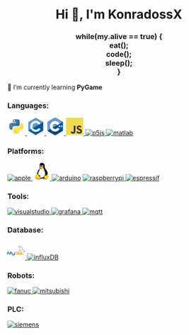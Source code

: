 <h1 align="center">Hi 👋, I'm KonradossX</h1>
<h3 align="center">while(my.alive == true) {<br> eat();<br> code();<br> sleep();<br>}</h3>

🌱 I’m currently learning **PyGame**

<h3 align="left">Languages:</h3>
<p align="left"> 
  <a href="https://www.python.org" target="_blank" rel="noreferrer"> <img src="https://raw.githubusercontent.com/devicons/devicon/master/icons/python/python-original.svg" alt="python" width="40" height="40"/> </a> 
  <a href="https://www.cprogramming.com/" target="_blank" rel="noreferrer"> <img src="https://raw.githubusercontent.com/devicons/devicon/master/icons/c/c-original.svg" alt="c" width="40" height="40"/> </a> 
  <a href="https://www.w3schools.com/cpp/" target="_blank" rel="noreferrer"> <img src="https://raw.githubusercontent.com/devicons/devicon/master/icons/cplusplus/cplusplus-original.svg" alt="cplusplus" width="40" height="40"/> </a> 
  <a href="https://developer.mozilla.org/en-US/docs/Web/JavaScript" target="_blank" rel="noreferrer"> <img src="https://raw.githubusercontent.com/devicons/devicon/master/icons/javascript/javascript-original.svg" alt="javascript" width="40" height="40"/> </a>
  <a href="https://p5js.org" target="_blank" rel="noreferrer"> <img src="https://upload.wikimedia.org/wikipedia/commons/d/d9/P5js_Logo.svg" alt="p5js" width="40" height="40"/> </a> 
  <a href="https://www.mathworks.com/" target="_blank" rel="noreferrer"> <img src="https://upload.wikimedia.org/wikipedia/commons/2/21/Matlab_Logo.png" alt="matlab" width="40" height="40"/> </a> 
</p>

<h3 align="left">Platforms:</h3>
<p align="left"> 
  <a href="https://www.apple.com" target="_blank" rel="noreferrer"> <img src="https://www.vectorlogo.zone/logos/apple/apple-icon.svg" alt="apple" width="40" height="40"/> </a>
  <a href="https://www.linux.org/" target="_blank" rel="noreferrer"> <img src="https://raw.githubusercontent.com/devicons/devicon/master/icons/linux/linux-original.svg" alt="linux" width="40" height="40"/> </a>
  <a href="https://www.arduino.cc/" target="_blank" rel="noreferrer"> <img src="https://cdn.worldvectorlogo.com/logos/arduino-1.svg" alt="arduino" width="40" height="40"/></a> 
  <a href="https://www.raspberrypi.com" target="_blank" rel="noreferrer"> <img src="https://www.vectorlogo.zone/logos/raspberrypi/raspberrypi-icon.svg" alt="raspberrypi" width="40" height="40"/> </a>
  <a href="https://www.espressif.com" target="_blank" rel="noreferrer"> <img src="https://cdn.worldvectorlogo.com/logos/espressif-systems.svg" alt="espressif" width="40" height="40"/> </a>
</p>

<h3 align="left">Tools:</h3>
<p align="left"> 
  <a href="https://code.visualstudio.com" target="_blank" rel="noreferrer"> <img src="https://www.vectorlogo.zone/logos/visualstudio_code/visualstudio_code-icon.svg" alt="visualstudio" width="40" height="40"/> </a>
  <a href="https://grafana.com" target="_blank" rel="noreferrer"> <img src="https://www.vectorlogo.zone/logos/grafana/grafana-icon.svg" alt="grafana" width="40" height="40"/> </a>
  <a href="https://mqtt.org" target="_blank" rel="noreferrer"> <img src="https://raw.githubusercontent.com/loganmarchione/homelab-svg-assets/08d4030f184b1601a9ee915626484460bd2d4d57/assets/mqtt.svg" alt="mqtt" width="40" height="40"/> </a>
</p>

<h3 align="left">Database:</h3>
<p align="left"> 
  <a href="https://www.mysql.com/" target="_blank" rel="noreferrer"> <img src="https://raw.githubusercontent.com/devicons/devicon/master/icons/mysql/mysql-original-wordmark.svg" alt="mysql" width="40" height="40"/> </a> 
  <a href="https://www.influxdata.com" target="_blank" rel="noreferrer"> <img src="https://www.vectorlogo.zone/logos/influxdata/influxdata-icon.svg" alt="influxDB" width="40" height="40"/> </a>
</p>

<h3 align="left">Robots:</h3>
<p align="left"> 
  <a href="https://www.fanuc.eu" target="_blank" rel="noreferrer"> <img src="https://vectorwiki.com/images/GGhkx__fanuc-logo.svg" alt="fanuc" width="40" height="40"/> </a> 
  <a href="https://www.mitsubishielectric.com/" target="_blank" rel="noreferrer"> <img src="https://cdn.worldvectorlogo.com/logos/mitsubishi.svg" alt="mitsubishi" width="40" height="40"/> </a> 
</p>

<h3 align="left">PLC:</h3>
<p align="left"> 
  <a href="https://www.siemens.com/global/en/products/automation/industry-software/automation-software/tia-portal.html" target="_blank" rel="noreferrer"> <img src="https://www.vectorlogo.zone/logos/siemens/siemens-icon.svg" alt="siemens" width="40" height="40"/> </a> 
</p>



